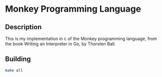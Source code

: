 # Monkey Programming Language

## Description

This is my implementation in c of the Monkey programming language, from the book Writing an Interpreter in Go, by Thorsten Ball.

## Building

```bash
make all
```
